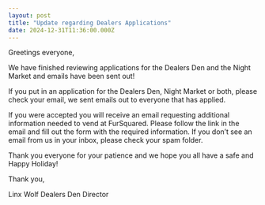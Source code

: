 ```yaml
---
layout: post
title: "Update regarding Dealers Applications"
date: 2024-12-31T11:36:00.000Z
---
```


Greetings everyone,

We have finished reviewing applications for the Dealers Den and the Night Market and emails have been sent out! 

If you put in an application for the Dealers Den, Night Market or both, please check your email, we sent emails out to everyone that has applied. 

If you were accepted you will receive an email requesting additional information needed to vend at FurSquared. Please follow the link in the email and fill out the form with the required information. If you don’t see an email from us in your inbox, please check your spam folder.


Thank you everyone for your patience and we hope you all have a safe and Happy Holiday!


Thank you,

Linx Wolf
Dealers Den Director 